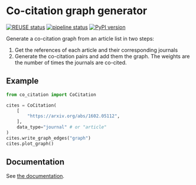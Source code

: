 <!--
SPDX-License-Identifier: GPL-3.0-only
SPDX-FileCopyrightText: 2020 Vincent Lequertier <vi.le@autistici.org>
-->

# Co-citation graph generator

[![REUSE status](https://api.reuse.software/badge/gitlab.com/vi.le/co-citation)](https://api.reuse.software/info/gitlab.com/vi.le/co-citation)
[![pipeline status](https://gitlab.com/vi.le/co-citation/badges/master/pipeline.svg)](https://gitlab.com/vi.le/co-citation/-/commits/master)
[![PyPI version](https://img.shields.io/pypi/v/co-citation.svg)](https://pypi.python.org/pypi/co-citation)

Generate a co-citation graph from an article list in two steps:

1. Get the references of each article and their corresponding journals
2. Generate the co-citation pairs and add them the graph. The weights are the
   number of times the journals are co-cited.

## Example


```python
from co_citation import CoCitation

cites = CoCitation(
    [
        "https://arxiv.org/abs/1602.05112",
    ],
    data_type="journal" # or "article"
)
cites.write_graph_edges("graph")
cites.plot_graph()
```

## Documentation

See [the documentation](http://vi.le.gitlab.io/co-citation/).

